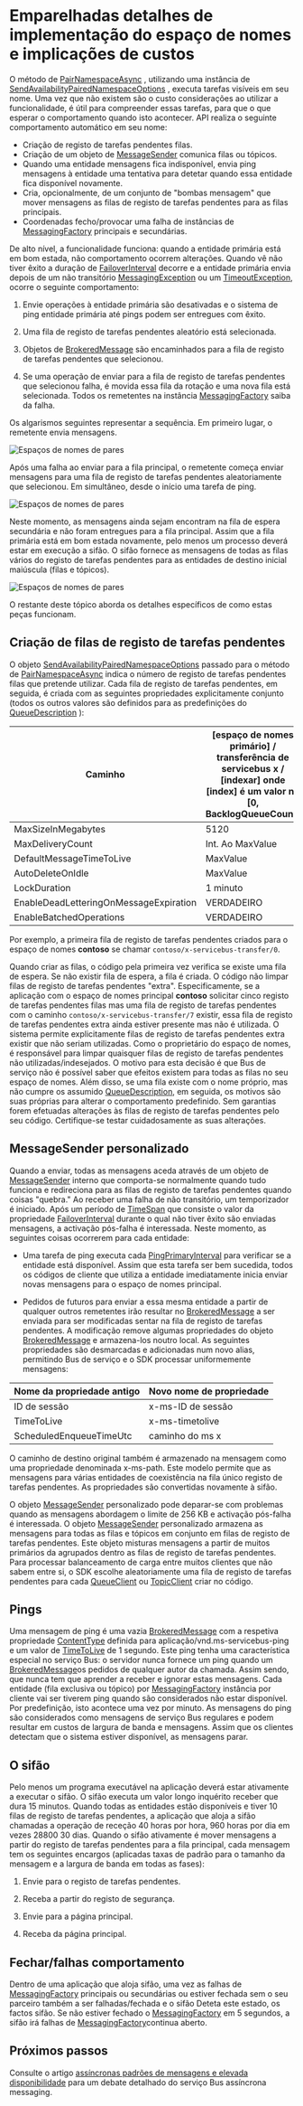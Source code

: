 <properties 
    pageTitle="Serviço Bus emparelhadas espaços de nomes | Microsoft Azure"
    description="Detalhes de implementação do espaço de nomes emparelhado e custo"
    services="service-bus"
    documentationCenter="na"
    authors="sethmanheim"
    manager="timlt"
    editor="" /> 
<tags 
    ms.service="service-bus"
    ms.devlang="na"
    ms.topic="article"
    ms.tgt_pltfrm="na"
    ms.workload="na"
    ms.date="10/04/2016"
    ms.author="sethm" />

# <a name="paired-namespace-implementation-details-and-cost-implications"></a>Emparelhadas detalhes de implementação do espaço de nomes e implicações de custos

O método de [PairNamespaceAsync][] , utilizando uma instância de [SendAvailabilityPairedNamespaceOptions][] , executa tarefas visíveis em seu nome. Uma vez que não existem são o custo considerações ao utilizar a funcionalidade, é útil para compreender essas tarefas, para que o que esperar o comportamento quando isto acontecer. API realiza o seguinte comportamento automático em seu nome:

-   Criação de registo de tarefas pendentes filas.
-   Criação de um objeto de [MessageSender][] comunica filas ou tópicos.
-   Quando uma entidade mensagens fica indisponível, envia ping mensagens à entidade uma tentativa para detetar quando essa entidade fica disponível novamente.
-   Cria, opcionalmente, de um conjunto de "bombas mensagem" que mover mensagens as filas de registo de tarefas pendentes para as filas principais.
-   Coordenadas fecho/provocar uma falha de instâncias de [MessagingFactory][] principais e secundárias.

De alto nível, a funcionalidade funciona: quando a entidade primária está em bom estada, não comportamento ocorrem alterações. Quando vê não tiver êxito a duração de [FailoverInterval][] decorre e a entidade primária envia depois de um não transitório [MessagingException][] ou um [TimeoutException][], ocorre o seguinte comportamento:

1.  Envie operações à entidade primária são desativadas e o sistema de ping entidade primária até pings podem ser entregues com êxito.

2.  Uma fila de registo de tarefas pendentes aleatório está selecionada.

3.  Objetos de [BrokeredMessage][] são encaminhados para a fila de registo de tarefas pendentes que selecionou.

1.  Se uma operação de enviar para a fila de registo de tarefas pendentes que selecionou falha, é movida essa fila da rotação e uma nova fila está selecionada. Todos os remetentes na instância [MessagingFactory][] saiba da falha.

Os algarismos seguintes representar a sequência. Em primeiro lugar, o remetente envia mensagens.

![Espaços de nomes de pares][0]

Após uma falha ao enviar para a fila principal, o remetente começa enviar mensagens para uma fila de registo de tarefas pendentes aleatoriamente que selecionou. Em simultâneo, desde o início uma tarefa de ping.

![Espaços de nomes de pares][1]

Neste momento, as mensagens ainda sejam encontram na fila de espera secundária e não foram entregues para a fila principal. Assim que a fila primária está em bom estada novamente, pelo menos um processo deverá estar em execução a sifão. O sifão fornece as mensagens de todas as filas vários do registo de tarefas pendentes para as entidades de destino inicial maiúscula (filas e tópicos).

![Espaços de nomes de pares][2]

O restante deste tópico aborda os detalhes específicos de como estas peças funcionam.

## <a name="creation-of-backlog-queues"></a>Criação de filas de registo de tarefas pendentes

O objeto [SendAvailabilityPairedNamespaceOptions][] passado para o método de [PairNamespaceAsync][] indica o número de registo de tarefas pendentes filas que pretende utilizar. Cada fila de registo de tarefas pendentes, em seguida, é criada com as seguintes propriedades explicitamente conjunto (todos os outros valores são definidos para as predefinições do [QueueDescription][] ):

| Caminho                                   | [espaço de nomes primário] / transferência de servicebus x / [indexar] onde [index] é um valor no [0, BacklogQueueCount) |
|----------------------------------------|------------------------------------------------------------------------------------------------------|
| MaxSizeInMegabytes                     | 5120                                                                                                 |
| MaxDeliveryCount                       | Int. Ao MaxValue                                                                                         |
| DefaultMessageTimeToLive               | MaxValue                                                                                    |
| AutoDeleteOnIdle                       | MaxValue                                                                                    |
| LockDuration                           | 1 minuto                                                                                             |
| EnableDeadLetteringOnMessageExpiration | VERDADEIRO                                                                                                 |
| EnableBatchedOperations                | VERDADEIRO                                                                                                 |

Por exemplo, a primeira fila de registo de tarefas pendentes criados para o espaço de nomes **contoso** se chamar `contoso/x-servicebus-transfer/0`.

Quando criar as filas, o código pela primeira vez verifica se existe uma fila de espera. Se não existir fila de espera, a fila é criada. O código não limpar filas de registo de tarefas pendentes "extra". Especificamente, se a aplicação com o espaço de nomes principal **contoso** solicitar cinco registo de tarefas pendentes filas mas uma fila de registo de tarefas pendentes com o caminho `contoso/x-servicebus-transfer/7` existir, essa fila de registo de tarefas pendentes extra ainda estiver presente mas não é utilizada. O sistema permite explicitamente filas de registo de tarefas pendentes extra existir que não seriam utilizadas. Como o proprietário do espaço de nomes, é responsável para limpar quaisquer filas de registo de tarefas pendentes não utilizadas/indesejados. O motivo para esta decisão é que Bus de serviço não é possível saber que efeitos existem para todas as filas no seu espaço de nomes. Além disso, se uma fila existe com o nome próprio, mas não cumpre os assumido [QueueDescription][], em seguida, os motivos são suas próprias para alterar o comportamento predefinido. Sem garantias forem efetuadas alterações às filas de registo de tarefas pendentes pelo seu código. Certifique-se testar cuidadosamente as suas alterações.

## <a name="custom-messagesender"></a>MessageSender personalizado

Quando a enviar, todas as mensagens aceda através de um objeto de [MessageSender][] interno que comporta-se normalmente quando tudo funciona e redireciona para as filas de registo de tarefas pendentes quando coisas "quebra." Ao receber uma falha de não transitório, um temporizador é iniciado. Após um período de [TimeSpan][] que consiste o valor da propriedade [FailoverInterval][] durante o qual não tiver êxito são enviadas mensagens, a activação pós-falha é interessada. Neste momento, as seguintes coisas ocorrerem para cada entidade:

- Uma tarefa de ping executa cada [PingPrimaryInterval][] para verificar se a entidade está disponível. Assim que esta tarefa ser bem sucedida, todos os códigos de cliente que utiliza a entidade imediatamente inicia enviar novas mensagens para o espaço de nomes principal.

- Pedidos de futuros para enviar a essa mesma entidade a partir de qualquer outros remetentes irão resultar no [BrokeredMessage][] a ser enviada para ser modificadas sentar na fila de registo de tarefas pendentes. A modificação remove algumas propriedades do objeto [BrokeredMessage][] e armazena-los noutro local. As seguintes propriedades são desmarcadas e adicionadas num novo alias, permitindo Bus de serviço e o SDK processar uniformemente mensagens:

| Nome da propriedade antigo       | Novo nome de propriedade |
|-------------------------|-------------------|
| ID de sessão               | x-ms-ID de sessão    |
| TimeToLive              | x-ms-timetolive   |
| ScheduledEnqueueTimeUtc | caminho do ms x         |

O caminho de destino original também é armazenado na mensagem como uma propriedade denominada x-ms-path. Este modelo permite que as mensagens para várias entidades de coexistência na fila único registo de tarefas pendentes. As propriedades são convertidas novamente à sifão.

O objeto [MessageSender][] personalizado pode deparar-se com problemas quando as mensagens abordagem o limite de 256 KB e activação pós-falha é interessada. O objeto [MessageSender][] personalizado armazena as mensagens para todas as filas e tópicos em conjunto em filas de registo de tarefas pendentes. Este objeto misturas mensagens a partir de muitos primários da agrupados dentro as filas de registo de tarefas pendentes. Para processar balanceamento de carga entre muitos clientes que não sabem entre si, o SDK escolhe aleatoriamente uma fila de registo de tarefas pendentes para cada [QueueClient][] ou [TopicClient][] criar no código.

## <a name="pings"></a>Pings

Uma mensagem de ping é uma vazia [BrokeredMessage][] com a respetiva propriedade [ContentType][] definida para aplicação/vnd.ms-servicebus-ping e um valor de [TimeToLive][] de 1 segundo. Este ping tenha uma característica especial no serviço Bus: o servidor nunca fornece um ping quando um [BrokeredMessage][]os pedidos de qualquer autor da chamada. Assim sendo, que nunca tem que aprender a receber e ignorar estas mensagens. Cada entidade (fila exclusiva ou tópico) por [MessagingFactory][] instância por cliente vai ser tiverem ping quando são considerados não estar disponível. Por predefinição, isto acontece uma vez por minuto. As mensagens do ping são considerados como mensagens de serviço Bus regulares e podem resultar em custos de largura de banda e mensagens. Assim que os clientes detectam que o sistema estiver disponível, as mensagens parar.

## <a name="the-syphon"></a>O sifão

Pelo menos um programa executável na aplicação deverá estar ativamente a executar o sifão. O sifão executa um valor longo inquérito receber que dura 15 minutos. Quando todas as entidades estão disponíveis e tiver 10 filas de registo de tarefas pendentes, a aplicação que aloja a sifão chamadas a operação de receção 40 horas por hora, 960 horas por dia em vezes 28800 30 dias. Quando o sifão ativamente é mover mensagens a partir do registo de tarefas pendentes para a fila principal, cada mensagem tem os seguintes encargos (aplicadas taxas de padrão para o tamanho da mensagem e a largura de banda em todas as fases):

1.  Envie para o registo de tarefas pendentes.

2.  Receba a partir do registo de segurança.

3.  Envie para a página principal.

4.  Receba da página principal.

## <a name="closefault-behavior"></a>Fechar/falhas comportamento

Dentro de uma aplicação que aloja sifão, uma vez as falhas de [MessagingFactory][] principais ou secundárias ou estiver fechada sem o seu parceiro também a ser falhadas/fechada e o sifão Deteta este estado, os factos sifão. Se não estiver fechado o [MessagingFactory][] em 5 segundos, a sifão irá falhas de [MessagingFactory][]continua aberto.

## <a name="next-steps"></a>Próximos passos

Consulte o artigo [assíncronas padrões de mensagens e elevada disponibilidade][] para um debate detalhado do serviço Bus assíncrona messaging. 

  [PairNamespaceAsync]: https://msdn.microsoft.com/library/azure/microsoft.servicebus.messaging.messagingfactory.pairnamespaceasync.aspx
  [SendAvailabilityPairedNamespaceOptions]: https://msdn.microsoft.com/library/azure/microsoft.servicebus.messaging.sendavailabilitypairednamespaceoptions.aspx
  [MessageSender]: https://msdn.microsoft.com/library/azure/microsoft.servicebus.messaging.messagesender.aspx
  [MessagingFactory]: https://msdn.microsoft.com/library/azure/microsoft.servicebus.messaging.messagingfactory.aspx
  [FailoverInterval]: https://msdn.microsoft.com/library/azure/microsoft.servicebus.messaging.pairednamespaceoptions.failoverinterval.aspx
  [MessagingException]: https://msdn.microsoft.com/library/azure/microsoft.servicebus.messaging.messagingexception.aspx
  [TimeoutException]: https://msdn.microsoft.com/library/azure/system.timeoutexception.aspx
  [BrokeredMessage]: https://msdn.microsoft.com/library/azure/microsoft.servicebus.messaging.brokeredmessage.aspx
  [QueueDescription]: https://msdn.microsoft.com/library/azure/microsoft.servicebus.messaging.queuedescription.aspx
  [TimeSpan]: https://msdn.microsoft.com/library/azure/system.timespan.aspx
  [PingPrimaryInterval]: https://msdn.microsoft.com/library/azure/microsoft.servicebus.messaging.sendavailabilitypairednamespaceoptions.pingprimaryinterval.aspx
  [QueueClient]: https://msdn.microsoft.com/library/azure/microsoft.servicebus.messaging.queueclient.aspx
  [TopicClient]: https://msdn.microsoft.com/library/azure/microsoft.servicebus.messaging.topicclient.aspx
  [ContentType]: https://msdn.microsoft.com/library/azure/microsoft.servicebus.messaging.brokeredmessage.contenttype.aspx
  [TimeToLive]: https://msdn.microsoft.com/library/azure/microsoft.servicebus.messaging.brokeredmessage.timetolive.aspx
  [Assíncronas padrões de mensagens e elevada disponibilidade]: service-bus-async-messaging.md
  [0]: ./media/service-bus-paired-namespaces/IC673405.png
  [1]: ./media/service-bus-paired-namespaces/IC673406.png
  [2]: ./media/service-bus-paired-namespaces/IC673407.png
